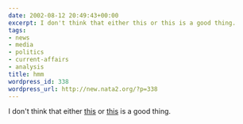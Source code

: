 ```yaml
---
date: 2002-08-12 20:49:43+00:00
excerpt: I don't think that either this or this is a good thing.
tags:
- news
- media
- politics
- current-affairs
- analysis
title: hmm
wordpress_id: 338
wordpress_url: http://new.nata2.org/?p=338
---
```


I don't think that either <a href="http://www.drudgereport.com/flash2.htm">this</a> or <a href="http://www.drudgereport.com/flash1.htm">this</a> is a good thing.